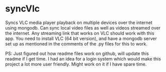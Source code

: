 # syncVlc
Syncs VLC media player playback on multiple devices over the internet using mongodb. Can sync local video files as well as videos streamed over the internet. Any streaming link that works on VLC should work with this app. You need to install VLC (64 bit version), and have a mongodb server set up as mentioned in the comments of the .py files for this to work.

PS: Just figured out how readme files work on github, will update this readme if I get time. I had an idea for a login system which would make this project a lot more user friendly. Might work on it if I have spare time.
